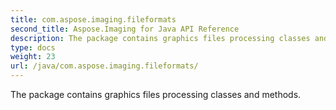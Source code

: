 ```yaml
---
title: com.aspose.imaging.fileformats
second_title: Aspose.Imaging for Java API Reference
description: The package contains graphics files processing classes and methods.
type: docs
weight: 23
url: /java/com.aspose.imaging.fileformats/
---
```


The package contains graphics files processing classes and methods.


